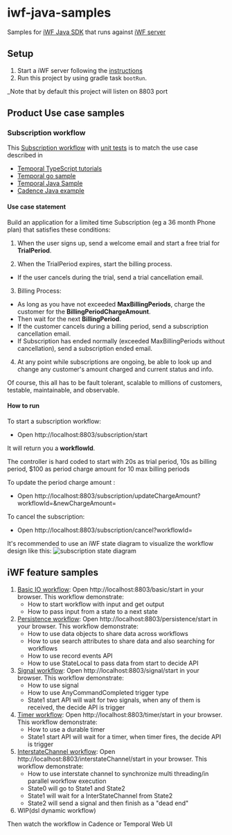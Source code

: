 # iwf-java-samples

Samples for [iWF Java SDK](https://github.com/indeedeng/iwf-java-sdk) that runs
against [iWF server](https://github.com/indeedeng/iwf)

## Setup

1. Start a iWF server following the [instructions](https://github.com/indeedeng/iwf#how-to-run-this-server)
2. Run this project by using gradle task `bootRun`.

_Note that by default this project will listen on 8803 port

## Product Use case samples

### Subscription workflow

This [Subscription workflow](https://github.com/indeedeng/iwf-java-samples/tree/main/src/main/java/io/iworkflow/workflow/subscription)
with [unit tests](https://github.com/indeedeng/iwf-java-samples/tree/main/src/test/java/io/iworkflow/workflow/subscription)
is to match the use case described in

* [Temporal TypeScript tutorials](https://learn.temporal.io/tutorials/typescript/subscriptions/)
* [Temporal go sample](https://github.com/temporalio/subscription-workflow-project-template-go)
* [Temporal Java Sample](https://github.com/temporalio/subscription-workflow-project-template-java)
* [Cadence Java example](https://cadenceworkflow.io/docs/concepts/workflows/#example)

#### Use case statement
Build an application for a limited time Subscription (eg a 36 month Phone plan) that satisfies these conditions:

1. When the user signs up, send a welcome email and start a free trial for **TrialPeriod**.

2. When the TrialPeriod expires, start the billing process. 
 * If the user cancels during the trial, send a trial cancellation email.

3. Billing Process:
 * As long as you have not exceeded **MaxBillingPeriods**, charge the customer for the **BillingPeriodChargeAmount**.
 * Then wait for the next **BillingPeriod**.
 * If the customer cancels during a billing period, send a subscription cancellation email.
 * If Subscription has ended normally (exceeded MaxBillingPeriods without cancellation), send a subscription ended email.

4. At any point while subscriptions are ongoing, be able to look up and change any customer's amount charged and current status and info. 

Of course, this all has to be fault tolerant, scalable to millions of customers, testable, maintainable, and observable.

#### How to run

To start a subscription workflow:

* Open http://localhost:8803/subscription/start

It will return you a **workflowId**.

The controller is hard coded to start with 20s as trial period, 10s as billing period, $100 as period charge amount for
10 max billing periods

To update the period charge amount :

* Open http://localhost:8803/subscription/updateChargeAmount?workflowId=<TheWorkflowId>&newChargeAmount=<The new amount>

To cancel the subscription:

* Open http://localhost:8803/subscription/cancel?workflowId=<TheWorkflowId>

It's recommended to use an iWF state diagram to visualize the workflow design like this:
![subscription state diagram](https://user-images.githubusercontent.com/4523955/217110240-5dfe1d33-0b7c-49f2-8c12-b0d91c4eb970.png)

## iWF feature samples

1. [Basic IO workflow](https://github.com/indeedeng/iwf-java-samples/tree/main/src/main/java/io/iworkflow/workflow/basic):
   Open http://localhost:8803/basic/start in your browser. This workflow demonstrate:
   * How to start workflow with input and get output
   * How to pass input from a state to a next state
2. [Persistence workflow](https://github.com/indeedeng/iwf-java-samples/tree/main/src/main/java/io/iworkflow/workflow/persistence):
   Open http://localhost:8803/persistence/start in your browser. This workflow demonstrate:
   * How to use data objects to share data across workflows
   * How to use search attributes to share data and also searching for workflows
   * How to use record events API
   * How to use StateLocal to pass data from start to decide API
3. [Signal workflow](https://github.com/indeedeng/iwf-java-samples/tree/main/src/main/java/io/iworkflow/workflow/signal):
   Open http://localhost:8803/signal/start in your browser. This workflow demonstrate:
   * How to use signal
   * How to use AnyCommandCompleted trigger type
   * State1 start API will wait for two signals, when any of them is received, the decide API is trigger
4. [Timer workflow](https://github.com/indeedeng/iwf-java-samples/tree/main/src/main/java/io/iworkflow/workflow/timer):
   Open http://localhost:8803/timer/start in your browser. This workflow demonstrate:
   * How to use a durable timer
   * State1 start API will wait for a timer, when timer fires, the decide API is trigger
5. [InterstateChannel workflow](https://github.com/indeedeng/iwf-java-samples/tree/main/src/main/java/io/iworkflow/workflow/interstatechannel):
   Open http://localhost:8803/interstateChannel/start in your browser. This workflow demonstrate:
   * How to use interstate channel to synchronize multi threading/in parallel workflow execution
   * State0 will go to State1 and State2
   * State1 will wait for a InterStateChannel from State2
   * State2 will send a signal and then finish as a "dead end"
6. WIP(dsl dynamic workflow)

Then watch the workflow in Cadence or Temporal Web UI
